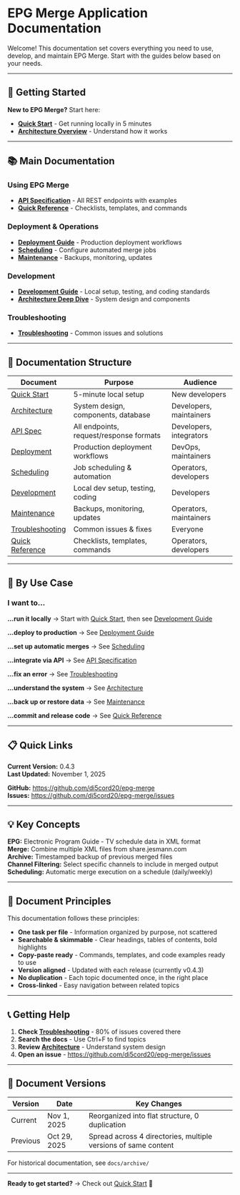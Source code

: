 # EPG Merge Application Documentation

Welcome! This documentation set covers everything you need to use, develop, and maintain EPG Merge. Start with the guides below based on your needs.

---

## 🚀 Getting Started

**New to EPG Merge?** Start here:

- **[Quick Start](QUICK_START.md)** - Get running locally in 5 minutes
- **[Architecture Overview](ARCHITECTURE.md)** - Understand how it works

---

## 📚 Main Documentation

### Using EPG Merge
- **[API Specification](API-SPEC.md)** - All REST endpoints with examples
- **[Quick Reference](QUICK_REFERENCE.md)** - Checklists, templates, and commands

### Deployment & Operations
- **[Deployment Guide](DEPLOYMENT.md)** - Production deployment workflows
- **[Scheduling](SCHEDULING.md)** - Configure automated merge jobs
- **[Maintenance](MAINTENANCE.md)** - Backups, monitoring, updates

### Development
- **[Development Guide](DEVELOPMENT.md)** - Local setup, testing, and coding standards
- **[Architecture Deep Dive](ARCHITECTURE.md)** - System design and components

### Troubleshooting
- **[Troubleshooting](TROUBLESHOOTING.md)** - Common issues and solutions

---

## 📖 Documentation Structure

| Document | Purpose | Audience |
|----------|---------|----------|
| [Quick Start](QUICK_START.md) | 5-minute local setup | New developers |
| [Architecture](ARCHITECTURE.md) | System design, components, database | Developers, maintainers |
| [API Spec](API-SPEC.md) | All endpoints, request/response formats | Developers, integrators |
| [Deployment](DEPLOYMENT.md) | Production deployment workflows | DevOps, maintainers |
| [Scheduling](SCHEDULING.md) | Job scheduling & automation | Operators, developers |
| [Development](DEVELOPMENT.md) | Local dev setup, testing, coding | Developers |
| [Maintenance](MAINTENANCE.md) | Backups, monitoring, updates | Operators, maintainers |
| [Troubleshooting](TROUBLESHOOTING.md) | Common issues & fixes | Everyone |
| [Quick Reference](QUICK_REFERENCE.md) | Checklists, templates, commands | Operators, developers |

---

## 🎯 By Use Case

### I want to...

**...run it locally**
→ Start with [Quick Start](QUICK_START.md), then see [Development Guide](DEVELOPMENT.md)

**...deploy to production**
→ See [Deployment Guide](DEPLOYMENT.md)

**...set up automatic merges**
→ See [Scheduling](SCHEDULING.md)

**...integrate via API**
→ See [API Specification](API-SPEC.md)

**...fix an error**
→ See [Troubleshooting](TROUBLESHOOTING.md)

**...understand the system**
→ See [Architecture](ARCHITECTURE.md)

**...back up or restore data**
→ See [Maintenance](MAINTENANCE.md)

**...commit and release code**
→ See [Quick Reference](QUICK_REFERENCE.md)

---

## 📋 Quick Links

**Current Version:** 0.4.3  
**Last Updated:** November 1, 2025

**GitHub:** https://github.com/di5cord20/epg-merge  
**Issues:** https://github.com/di5cord20/epg-merge/issues

---

## 💡 Key Concepts

**EPG:** Electronic Program Guide - TV schedule data in XML format  
**Merge:** Combine multiple XML files from share.jesmann.com  
**Archive:** Timestamped backup of previous merged files  
**Channel Filtering:** Select specific channels to include in merged output  
**Scheduling:** Automatic merge execution on a schedule (daily/weekly)

---

## 🔄 Document Principles

This documentation follows these principles:

- **One task per file** - Information organized by purpose, not scattered
- **Searchable & skimmable** - Clear headings, tables of contents, bold highlights
- **Copy-paste ready** - Commands, templates, and code examples ready to use
- **Version aligned** - Updated with each release (currently v0.4.3)
- **No duplication** - Each topic documented once, in the right place
- **Cross-linked** - Easy navigation between related topics

---

## 📞 Getting Help

1. **Check [Troubleshooting](TROUBLESHOOTING.md)** - 80% of issues covered there
2. **Search the docs** - Use Ctrl+F to find topics
3. **Review [Architecture](ARCHITECTURE.md)** - Understand system design
4. **Open an issue** - https://github.com/di5cord20/epg-merge/issues

---

## 📝 Document Versions

| Version | Date | Key Changes |
|---------|------|-------------|
| Current | Nov 1, 2025 | Reorganized into flat structure, 0 duplication |
| Previous | Oct 29, 2025 | Spread across 4 directories, multiple versions of same content |

For historical documentation, see `docs/archive/`

---

**Ready to get started?** → Check out [Quick Start](QUICK_START.md) 🚀